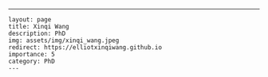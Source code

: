 ---
    layout: page
    title: Xinqi Wang
    description: PhD
    img: assets/img/xinqi_wang.jpeg
    redirect: https://elliotxinqiwang.github.io
    importance: 5
    category: PhD
    ---
    